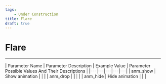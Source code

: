 ```yaml
---
tags:
    - Under Construction
title: Flare
draft: true
---
```


# Flare

___

| Parameter Name | Parameter Description | Example Value | Parameter Possible Values And Their Descriptions |
|---|---|---|---|---|
| anm_show | Show animation |  |  |
| anm_drop | |  |  |
| anm_hide | Hide animation |  |  |
